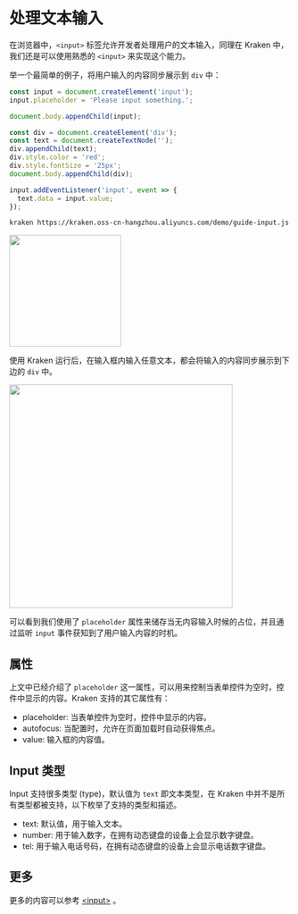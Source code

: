 # 处理文本输入

在浏览器中，`<input>` 标签允许开发者处理用户的文本输入，同理在 Kraken 中，我们还是可以使用熟悉的 `<input>` 来实现这个能力。

举一个最简单的例子，将用户输入的内容同步展示到 `div` 中：

```js
const input = document.createElement('input');
input.placeholder = 'Please input something.';

document.body.appendChild(input);

const div = document.createElement('div');
const text = document.createTextNode('');
div.appendChild(text);
div.style.color = 'red';
div.style.fontSize = '25px';
document.body.appendChild(div);

input.addEventListener('input', event => {
  text.data = input.value;
});
```

```bash
kraken https://kraken.oss-cn-hangzhou.aliyuncs.com/demo/guide-input.js
```

<img src="https://gw.alicdn.com/imgextra/i2/O1CN01ySbvyk1iPXL5IOn9K_!!6000000004405-2-tps-256-256.png" width=200 />

使用 Kraken 运行后，在输入框内输入任意文本，都会将输入的内容同步展示到下边的 `div` 中。

<img src="https://gw.alicdn.com/imgextra/i4/O1CN01fKjB6F1XrVl2nKCLW_!!6000000002977-2-tps-944-1560.png" width="400" />

可以看到我们使用了 `placeholder` 属性来储存当无内容输入时候的占位，并且通过监听 `input` 事件获知到了用户输入内容的时机。

## 属性

上文中已经介绍了 `placeholder` 这一属性，可以用来控制当表单控件为空时，控件中显示的内容。Kraken 支持的其它属性有：

- placeholder: 当表单控件为空时，控件中显示的内容。
- autofocus: 当配置时，允许在页面加载时自动获得焦点。
- value: 输入框的内容值。

## Input 类型

Input 支持很多类型 (type)，默认值为 `text` 即文本类型，在 Kraken 中并不是所有类型都被支持，以下枚举了支持的类型和描述。

- text: 默认值，用于输入文本。
- number: 用于输入数字，在拥有动态键盘的设备上会显示数字键盘。
- tel: 用于输入电话号码，在拥有动态键盘的设备上会显示电话数字键盘。

## 更多

更多的内容可以参考 [\<input\>](https://developer.mozilla.org/zh-CN/docs/Web/HTML/Element/Input) 。
